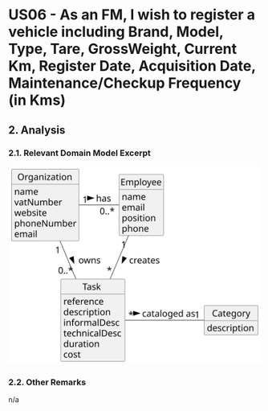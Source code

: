 # US06 - As an FM, I wish to register a vehicle including Brand, Model, Type, Tare, GrossWeight, Current Km, Register Date, Acquisition Date, Maintenance/Checkup Frequency (in Kms)

## 2. Analysis

### 2.1. Relevant Domain Model Excerpt 

![Domain Model](svg/us006-domain-model.svg)

### 2.2. Other Remarks

n/a
